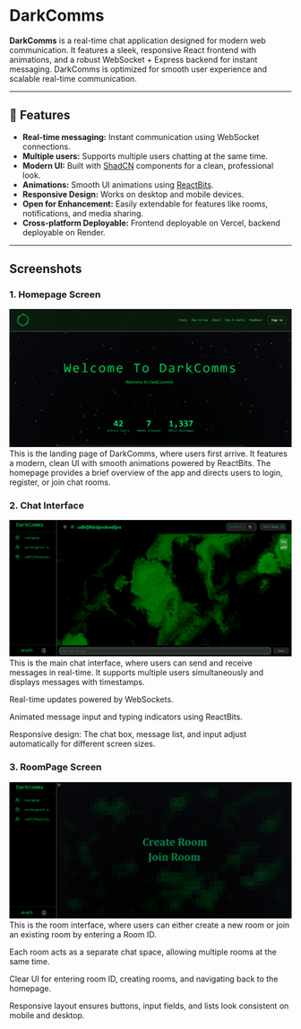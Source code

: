 # DarkComms

**DarkComms** is a real-time chat application designed for modern web communication. It features a sleek, responsive React frontend with animations, and a robust WebSocket + Express backend for instant messaging. DarkComms is optimized for smooth user experience and scalable real-time communication.

---

## 🚀 Features

- **Real-time messaging:** Instant communication using WebSocket connections.
- **Multiple users:** Supports multiple users chatting at the same time.
- **Modern UI:** Built with [ShadCN](https://shadcn.dev/) components for a clean, professional look.
- **Animations:** Smooth UI animations using [ReactBits](https://reactbits.dev/).
- **Responsive Design:** Works on desktop and mobile devices.
- **Open for Enhancement:** Easily extendable for features like rooms, notifications, and media sharing.
- **Cross-platform Deployable:** Frontend deployable on Vercel, backend deployable on Render.

---

## Screenshots

### 1. Homepage Screen
![Homepage Screen](./screenshots/homepageui.png)  
This is the landing page of DarkComms, where users first arrive. It features a modern, clean UI with smooth animations powered by ReactBits. The homepage provides a brief overview of the app and directs users to login, register, or join chat rooms.

### 2. Chat Interface
![Chat UI](./screenshots/chatareaui.png)  
This is the main chat interface, where users can send and receive messages in real-time. It supports multiple users simultaneously and displays messages with timestamps.

Real-time updates powered by WebSockets.

Animated message input and typing indicators using ReactBits.

Responsive design: The chat box, message list, and input adjust automatically for different screen sizes.


### 3. RoomPage Screen
![RoomPage Screen](./screenshots/roompageui.png)  
This is the room interface, where users can either create a new room or join an existing room by entering a Room ID.

Each room acts as a separate chat space, allowing multiple rooms at the same time.

Clear UI for entering room ID, creating rooms, and navigating back to the homepage.

Responsive layout ensures buttons, input fields, and lists look consistent on mobile and desktop.


